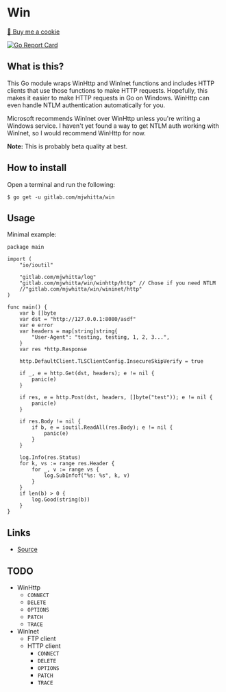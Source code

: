 # Win

<a href="https://www.buymeacoffee.com/mjwhitta">🍪 Buy me a cookie</a>

[![Go Report Card](https://goreportcard.com/badge/gitlab.com/mjwhitta/win)](https://goreportcard.com/report/gitlab.com/mjwhitta/win)

## What is this?

This Go module wraps WinHttp and WinInet functions and includes HTTP
clients that use those functions to make HTTP requests. Hopefully,
this makes it easier to make HTTP requests in Go on Windows. WinHttp
can even handle NTLM authentication automatically for you.

Microsoft recommends WinInet over WinHttp unless you're writing a
Windows service. I haven't yet found a way to get NTLM auth working
with WinInet, so I would recommend WinHttp for now.

**Note:** This is probably beta quality at best.

## How to install

Open a terminal and run the following:

```
$ go get -u gitlab.com/mjwhitta/win
```

## Usage

Minimal example:

```
package main

import (
    "io/ioutil"

    "gitlab.com/mjwhitta/log"
    "gitlab.com/mjwhitta/win/winhttp/http" // Chose if you need NTLM
    //"gitlab.com/mjwhitta/win/wininet/http"
)

func main() {
    var b []byte
    var dst = "http://127.0.0.1:8080/asdf"
    var e error
    var headers = map[string]string{
        "User-Agent": "testing, testing, 1, 2, 3...",
    }
    var res *http.Response

	http.DefaultClient.TLSClientConfig.InsecureSkipVerify = true

    if _, e = http.Get(dst, headers); e != nil {
        panic(e)
    }

    if res, e = http.Post(dst, headers, []byte("test")); e != nil {
        panic(e)
    }

    if res.Body != nil {
        if b, e = ioutil.ReadAll(res.Body); e != nil {
            panic(e)
        }
    }

    log.Info(res.Status)
    for k, vs := range res.Header {
        for _, v := range vs {
            log.SubInfof("%s: %s", k, v)
        }
    }
    if len(b) > 0 {
        log.Good(string(b))
    }
}
```

## Links

- [Source](https://gitlab.com/mjwhitta/win)

## TODO

- WinHttp
    - `CONNECT`
    - `DELETE`
    - `OPTIONS`
    - `PATCH`
    - `TRACE`
- WinInet
    - FTP client
    - HTTP client
        - `CONNECT`
        - `DELETE`
        - `OPTIONS`
        - `PATCH`
        - `TRACE`
